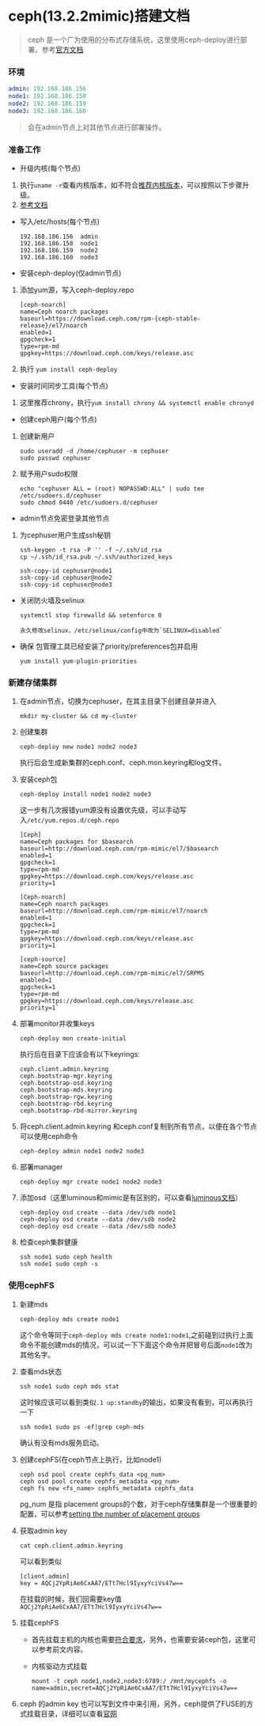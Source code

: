 # ceph(13.2.2mimic)搭建文档

> ceph 是一个广为使用的分布式存储系统，这里使用ceph-deploy进行部署。参考[官方文档](http://docs.ceph.com/docs/master/start/)

### 环境

```yaml
admin: 192.168.186.156
node1: 192.168.186.158
node2: 192.168.186.159
node3: 192.168.186.160
```
> 会在admin节点上对其他节点进行部署操作。

### 准备工作


- 升级内核(每个节点)

1. 执行`uname -r`查看内核版本，如不符合[推荐内核版本](http://docs.ceph.com/docs/master/start/os-recommendations/)，可以按照以下步骤升级。
2. [参考文档](https://blog.csdn.net/nciasd/article/details/51490146)

- 写入/etc/hosts(每个节点)
    
    ```
    192.168.186.156  admin
    192.168.186.158  node1
    192.168.186.159  node2
    192.168.186.160  node3
    ```

- 安装ceph-deploy(仅admin节点)
  
1. 添加yum源，写入ceph-deploy.repo
    ```
    [ceph-noarch]
    name=Ceph noarch packages
    baseurl=https://download.ceph.com/rpm-{ceph-stable-release}/el7/noarch
    enabled=1
    gpgcheck=1
    type=rpm-md
    gpgkey=https://download.ceph.com/keys/release.asc
    ```
2. 执行 `yum install ceph-deploy`

- 安装时间同步工具(每个节点)

1. 这里推荐chrony，执行`yum install chrony && systemctl enable chronyd`

- 创建ceph用户(每个节点)

1. 创建新用户
  
    ```shell
    sudo useradd -d /home/cephuser -m cephuser
    sudo passwd cephuser
    ```
2. 赋予用户sudo权限
   
   ```
   echo "cephuser ALL = (root) NOPASSWD:ALL" | sudo tee /etc/sudoers.d/cephuser
   sudo chmod 0440 /etc/sudoers.d/cephuser
   ```

- admin节点免密登录其他节点

1. 为cephuser用户生成ssh秘钥

    ```shell
    ssh-keygen -t rsa -P '' -f ~/.ssh/id_rsa
    cp ~/.ssh/id_rsa.pub ~/.ssh/authorized_keys

    ssh-copy-id cephuser@node1
    ssh-copy-id cephuser@node2
    ssh-copy-id cephuser@node3
    ```

- 关闭防火墙及selinux

    ```
    systemctl stop firewalld && setenforce 0

    永久修改selinux，/etc/selinux/config中改为`SELINUX=disabled`
    ```

- 确保 包管理工具已经安装了priority/preferences包并启用

    ```
    yum install yum-plugin-priorities
    ```

### 新建存储集群

1. 在admin节点，切换为cephuser，在其主目录下创建目录并进入
   ```
   mkdir my-cluster && cd my-cluster
   ```

2. 创建集群 
   ```
   ceph-deploy new node1 node2 node3
   ```
   执行后会生成新集群的ceph.conf、ceph.mon.keyring和log文件。

3. 安装ceph包 
   ```
   ceph-deploy install node1 node2 node3
   ```
   这一步有几次报错yum源没有设置优先级，可以手动写入`/etc/yum.repos.d/ceph.repo`

    ```
    [Ceph]
    name=Ceph packages for $basearch
    baseurl=http://download.ceph.com/rpm-mimic/el7/$basearch
    enabled=1
    gpgcheck=1
    type=rpm-md
    gpgkey=https://download.ceph.com/keys/release.asc
    priority=1

    [Ceph-noarch]
    name=Ceph noarch packages
    baseurl=http://download.ceph.com/rpm-mimic/el7/noarch
    enabled=1
    gpgcheck=1
    type=rpm-md
    gpgkey=https://download.ceph.com/keys/release.asc
    priority=1

    [ceph-source]
    name=Ceph source packages
    baseurl=http://download.ceph.com/rpm-mimic/el7/SRPMS
    enabled=1
    gpgcheck=1
    type=rpm-md
    gpgkey=https://download.ceph.com/keys/release.asc
    priority=1`
    ```

4. 部署monitor并收集keys
    ```
    ceph-deploy mon create-initial
    ```
    执行后在目录下应该会有以下keyrings:
    ```
    ceph.client.admin.keyring
    ceph.bootstrap-mgr.keyring
    ceph.bootstrap-osd.keyring
    ceph.bootstrap-mds.keyring
    ceph.bootstrap-rgw.keyring
    ceph.bootstrap-rbd.keyring
    ceph.bootstrap-rbd-mirror.keyring
    ```
5. 将ceph.client.admin.keyring 和ceph.conf复制到所有节点，以便在各个节点可以使用ceph命令
    ```
    ceph-deploy admin node1 node2 node3
    ```

6. 部署manager
    ```
    ceph-deploy mgr create node1 node2 node3
    ```

7. 添加osd（这里luminous和mimic是有区别的，可以查看[luminous文档](http://docs.ceph.com/docs/luminous/start/quick-ceph-deploy/#create-a-cluster)）

    ```shell
    ceph-deploy osd create --data /dev/sdb node1
    ceph-deploy osd create --data /dev/sdb node2
    ceph-deploy osd create --data /dev/sdb node3
    ```

8. 检查ceph集群健康
    ```
    ssh node1 sudo ceph health
    ssh node1 sudo ceph -s
    ```

### 使用cephFS

1. 新建mds

    ```
    ceph-deploy mds create node1
    ```
    这个命令等同于`ceph-deploy mds create node1:node1`,之前碰到过执行上面命令不能创建mds的情况，可以试一下下面这个命令并把冒号后面`node1`改为其他名字。

2. 查看mds状态

    ```
    ssh node1 sudo ceph mds stat
    ```
    这时候应该可以看到类似`.1 up:standby`的输出，如果没有看到，可以再执行一下
    ```
    ssh node1 sudo ps -ef|grep ceph-mds
    ```
    确认有没有mds服务启动。

3. 创建cephFS(在ceph节点上执行，比如node1)

    ```
    ceph osd pool create cephfs_data <pg_num>
    ceph osd pool create cephfs_metadata <pg_num>
    ceph fs new <fs_name> cephfs_metadata cephfs_data
    ```
    pg_num 是指 placement groups的个数，对于ceph存储集群是一个很重要的配置，可以参考[setting the number of placement groups](http://docs.ceph.com/docs/master/rados/operations/placement-groups/)

4. 获取admin key

    ```
    cat ceph.client.admin.keyring
    ```
    可以看到类似
    ```
    [client.admin]
    key = AQCj2YpRiAe6CxAA7/ETt7Hcl9IyxyYciVs47w==
    ```
    在挂载的时候，我们回需要key值`AQCj2YpRiAe6CxAA7/ETt7Hcl9IyxyYciVs47w==`

5. 挂载cephFS

    - 首先挂载主机的内核也需要[符合要求](http://docs.ceph.com/docs/master/start/os-recommendations/)，另外，也需要安装ceph包，这里可以参考前文内容。
    - 内核驱动方式挂载

        ```
        mount -t ceph node1,node2,node3:6789:/ /mnt/mycephfs -o name=admin,secret=AQCj2YpRiAe6CxAA7/ETt7Hcl9IyxyYciVs47w==
        ```

6. ceph 的admin key 也可以写到文件中来引用，另外，ceph提供了FUSE的方式挂载目录，详细可以查看[官网](http://docs.ceph.com/docs/master/start/quick-cephfs/#create-a-secret-file)